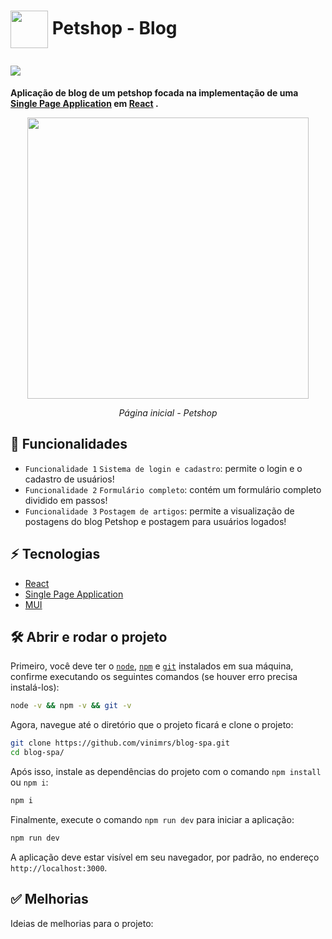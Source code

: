<h1>
   <p> 
      <img src="https://github.com/vinimrs/blog-spa/blob/master/src/assets/img/doguito.svg" width="60" align="center" />
      Petshop - Blog
   </p>
   <img src="https://img.shields.io/github/license/vinimrs/VinChat?color=black" align="center" />
</h1>

**Aplicação de blog de um petshop focada na implementação de uma [Single Page Application] em [React]
.**

<p align="center">
   <img src="https://user-images.githubusercontent.com/92659173/209240274-5705f660-d942-44fe-8fa3-caa46ad7ca48.png"  width="450"/>
   <p align="center">
      <i>Página inicial - Petshop</i>
   </p>
</p>

## :hammer: Funcionalidades

- `Funcionalidade 1` `Sistema de login e cadastro`: permite o login e o cadastro de usuários!
- `Funcionalidade 2` `Formulário completo`: contém um formulário completo dividido em passos!
- `Funcionalidade 3` `Postagem de artigos`: permite a visualização de postagens do blog Petshop e postagem para usuários logados!

<!--
<p align="center">
   <img src="https://user-images.githubusercontent.com/92659173/208553230-c28a386a-db9d-4871-9f38-1606c4b4f3c4.gif" />
</p>
-->

## :zap: Tecnologias

- [React]
- [Single Page Application]
- [MUI]

## 🛠 Abrir e rodar o projeto

Primeiro, você deve ter o [`node`](https://nodejs.org/en/), [`npm`](https://www.npmjs.com) e [`git`](https://git-scm.com/) instalados em sua máquina, confirme executando os seguintes comandos (se houver erro precisa instalá-los):

```bash
node -v && npm -v && git -v
```

Agora, navegue até o diretório que o projeto ficará e clone o projeto:

```bash
git clone https://github.com/vinimrs/blog-spa.git
cd blog-spa/
```

Após isso, instale as dependências do projeto com o comando `npm install` ou `npm i`:

```bash
npm i
```

Finalmente, execute o comando `npm run dev` para iniciar a aplicação:

```bash
npm run dev
```

A aplicação deve estar visível em seu navegador, por padrão, no endereço `http://localhost:3000`.

## ✅ Melhorias

Ideias de melhorias para o projeto:

[React]: https://pt-br.reactjs.org
[Single Page Application]: https://en.wikipedia.org/wiki/Single-page_application
[MUI]: https://mui.com/
